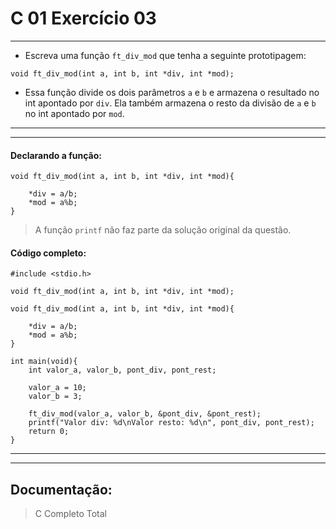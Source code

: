# C 01 Exercício 03
---

- Escreva uma função `ft_div_mod` que tenha a seguinte prototipagem:
```
void ft_div_mod(int a, int b, int *div, int *mod);
```

- Essa função divide os dois parâmetros `a` e `b` e armazena o resultado no int apontado por `div`. Ela também armazena o resto da divisão de `a` e `b` no int apontado por `mod`.

---
---

#### Declarando a função:
    void ft_div_mod(int a, int b, int *div, int *mod){

        *div = a/b;
        *mod = a%b; 
    }

> A função `printf` não faz parte da solução original da questão.

#### Código completo:
    #include <stdio.h>

    void ft_div_mod(int a, int b, int *div, int *mod);

    void ft_div_mod(int a, int b, int *div, int *mod){

        *div = a/b;
        *mod = a%b; 
    }

    int main(void){
        int valor_a, valor_b, pont_div, pont_rest;
        
        valor_a = 10;
        valor_b = 3;

        ft_div_mod(valor_a, valor_b, &pont_div, &pont_rest);
        printf("Valor div: %d\nValor resto: %d\n", pont_div, pont_rest);
        return 0;
    }


---
---

## Documentação:

> C Completo Total